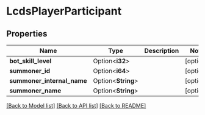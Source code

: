 # LcdsPlayerParticipant

## Properties

Name | Type | Description | Notes
------------ | ------------- | ------------- | -------------
**bot_skill_level** | Option<**i32**> |  | [optional]
**summoner_id** | Option<**i64**> |  | [optional]
**summoner_internal_name** | Option<**String**> |  | [optional]
**summoner_name** | Option<**String**> |  | [optional]

[[Back to Model list]](../README.md#documentation-for-models) [[Back to API list]](../README.md#documentation-for-api-endpoints) [[Back to README]](../README.md)


